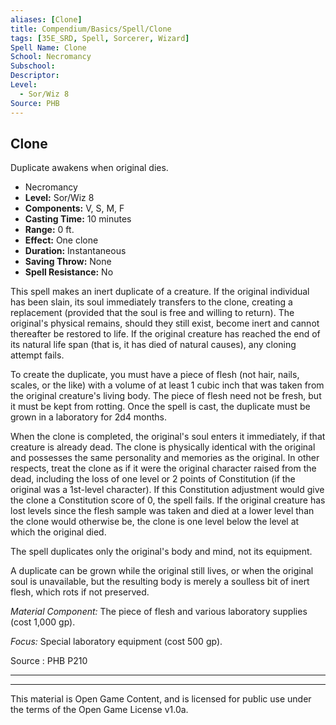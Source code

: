 ```yaml
---
aliases: [Clone]
title: Compendium/Basics/Spell/Clone
tags: [35E_SRD, Spell, Sorcerer, Wizard]
Spell Name: Clone
School: Necromancy
Subschool: 
Descriptor: 
Level:
  - Sor/Wiz 8
Source: PHB
---
```



## Clone

Duplicate awakens when original dies.

*   Necromancy
*   **Level:** Sor/Wiz 8
*   **Components:** V, S, M, F
*   **Casting Time:** 10 minutes
*   **Range:** 0 ft.
*   **Effect:** One clone
*   **Duration:** Instantaneous
*   **Saving Throw:** None
*   **Spell Resistance:** No

<p>This spell makes an inert duplicate of a creature. If the original individual has been slain, its soul immediately transfers to the clone, creating a replacement (provided that the soul is free and willing to return). The original's physical remains, should they still exist, become inert and cannot thereafter be restored to life. If the original creature has reached the end of its natural life span (that is, it has died of natural causes), any cloning attempt fails.</p><p>To create the duplicate, you must have a piece of flesh (not hair, nails, scales, or the like) with a volume of at least 1 cubic inch that was taken from the original creature's living body. The piece of flesh need not be fresh, but it must be kept from rotting. Once the spell is cast, the duplicate must be grown in a laboratory for 2d4 months.</p><p>When the clone is completed, the original's soul enters it immediately, if that creature is already dead. The clone is physically identical with the original and possesses the same personality and memories as the original. In other respects, treat the clone as if it were the original character raised from the dead, including the loss of one level or 2 points of Constitution (if the original was a 1st-level character). If this Constitution adjustment would give the clone a Constitution score of 0, the spell fails. If the original creature has lost levels since the flesh sample was taken and died at a lower level than the clone would otherwise be, the clone is one level below the level at which the original died.</p><p>The spell duplicates only the original's body and mind, not its equipment.</p><p>A duplicate can be grown while the original still lives, or when the original soul is unavailable, but the resulting body is merely a soulless bit of inert flesh, which rots if not preserved.</p><p><i>Material Component:</i> The piece of flesh and various laboratory supplies (cost 1,000 gp).</p><p><i>Focus:</i> Special laboratory equipment (cost 500 gp).</p>

Source : PHB P210

---

---

This material is Open Game Content, and is licensed for public use under
the terms of the Open Game License v1.0a.
